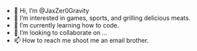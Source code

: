 - 👋 Hi, I’m @JaxZer0Gravity
- 👀 I’m interested in games, sports, and grilling delicious meats.
- 🌱 I’m currently learning how to code.
- 💞️ I’m looking to collaborate on ...
- 📫 How to reach me shoot me an email brother.

<!---
JaxZer0Gravity/JaxZer0Gravity is a ✨ special ✨ repository because its `README.md` (this file) appears on your GitHub profile.
You can click the Preview link to take a look at your changes.
--->
